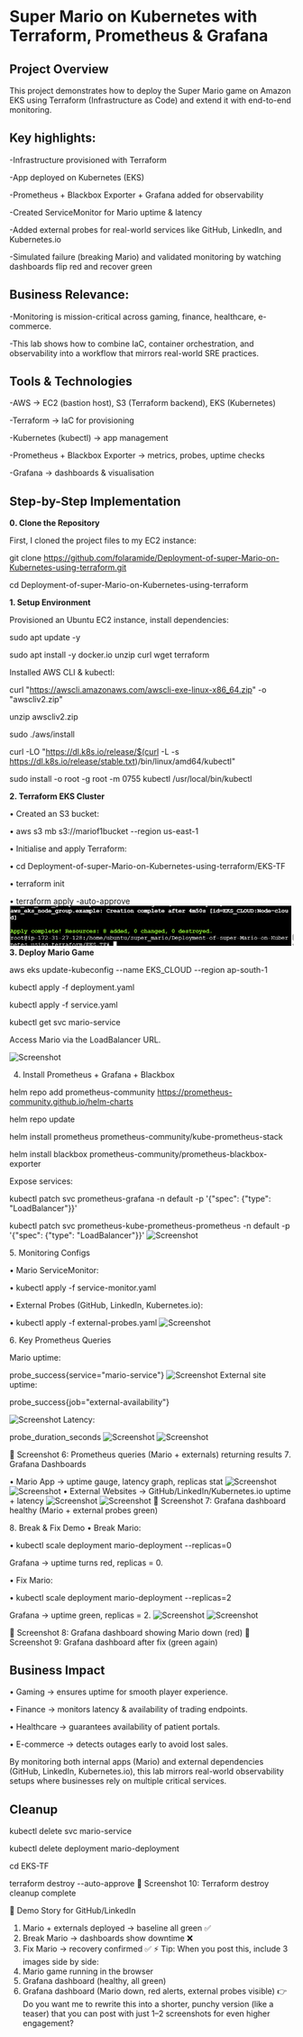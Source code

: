 # Super Mario on Kubernetes with Terraform, Prometheus & Grafana
## Project Overview
This project demonstrates how to deploy the Super Mario game on Amazon EKS using Terraform (Infrastructure as Code) and extend it with end-to-end monitoring.

## Key highlights:
-Infrastructure provisioned with Terraform

-App deployed on Kubernetes (EKS)

-Prometheus + Blackbox Exporter + Grafana added for observability

-Created ServiceMonitor for Mario uptime & latency

-Added external probes for real-world services like GitHub, LinkedIn, and Kubernetes.io

-Simulated failure (breaking Mario) and validated monitoring by watching dashboards flip red and recover green

## Business Relevance:
-Monitoring is mission-critical across gaming, finance, healthcare, e-commerce.

-This lab shows how to combine IaC, container orchestration, and observability into a workflow that mirrors real-world SRE practices.

## Tools & Technologies
-AWS → EC2 (bastion host), S3 (Terraform backend), EKS (Kubernetes)

-Terraform → IaC for provisioning

-Kubernetes (kubectl) → app management

-Prometheus + Blackbox Exporter → metrics, probes, uptime checks

-Grafana → dashboards & visualisation

## Step-by-Step Implementation
**0️. Clone the Repository**

First, I cloned the project files to my EC2 instance:

git clone https://github.com/folaramide/Deployment-of-super-Mario-on-Kubernetes-using-terraform.git

cd Deployment-of-super-Mario-on-Kubernetes-using-terraform

**1️. Setup Environment**

Provisioned an Ubuntu EC2 instance, install dependencies:

sudo apt update -y

sudo apt install -y docker.io unzip curl wget terraform

Installed AWS CLI & kubectl:

curl "https://awscli.amazonaws.com/awscli-exe-linux-x86_64.zip" -o "awscliv2.zip"

unzip awscliv2.zip

sudo ./aws/install

curl -LO "https://dl.k8s.io/release/$(curl -L -s https://dl.k8s.io/release/stable.txt)/bin/linux/amd64/kubectl"

sudo install -o root -g root -m 0755 kubectl /usr/local/bin/kubectl

**2️. Terraform EKS Cluster**

•	Created an S3 bucket:

•	aws s3 mb s3://mariof1bucket --region us-east-1

•	Initialise and apply Terraform:

•	cd Deployment-of-super-Mario-on-Kubernetes-using-terraform/EKS-TF

•	terraform init

•	terraform apply -auto-approve
![Screenshot](screenshots/terraform_apply_success.png)
**3️. Deploy Mario Game**

aws eks update-kubeconfig --name EKS_CLOUD --region ap-south-1

kubectl apply -f deployment.yaml

kubectl apply -f service.yaml

kubectl get svc mario-service

Access Mario via the LoadBalancer URL.

![Screenshot](screenshots/super_mario_running_in_browser)

4. Install Prometheus + Grafana + Blackbox

helm repo add prometheus-community https://prometheus-community.github.io/helm-charts

helm repo update

helm install prometheus prometheus-community/kube-prometheus-stack

helm install blackbox prometheus-community/prometheus-blackbox-exporter

Expose services:

kubectl patch svc prometheus-grafana -n default -p '{"spec": {"type": "LoadBalancer"}}'

kubectl patch svc prometheus-kube-prometheus-prometheus -n default -p '{"spec": {"type": "LoadBalancer"}}'
![Screenshot](screenshots/prometheus_grafana_IP)

5️. Monitoring Configs

•	Mario ServiceMonitor:

•	kubectl apply -f service-monitor.yaml

•	External Probes (GitHub, LinkedIn, Kubernetes.io):

•	kubectl apply -f external-probes.yaml
![Screenshot](screenshots/blackbox-and-external-probes)

6️. Key Prometheus Queries

Mario uptime:

probe_success{service="mario-service"}
![Screenshot](screenshots/prometheus_super_mario_uptime)
External site uptime:

probe_success{job="external-availability"}

![Screenshot](screenshots/prometheus_external_websites_uptime)
Latency:

probe_duration_seconds
![Screenshot](screenshots/prometheus_super_mario_latency)
![Screenshot](screenshots/external_websites_latency)

📸 Screenshot 6: Prometheus queries (Mario + externals) returning results
7️. Grafana Dashboards

•	Mario App → uptime gauge, latency graph, replicas stat
![Screenshot](screenshots/super-mario-grafana-uptime)
![Screenshot](screenshots/super-mario-grafana-latency)
•	External Websites → GitHub/LinkedIn/Kubernetes.io uptime + latency
![Screenshot](screenshots/external_websites_grafana_uptime)
![Screenshot](screenshots/external_websites_grafana_latency)
📸 Screenshot 7: Grafana dashboard healthy (Mario + external probes green)

8️. Break & Fix Demo
•	Break Mario:

•	kubectl scale deployment mario-deployment --replicas=0

Grafana → uptime turns red, replicas = 0.

•	Fix Mario:

•	kubectl scale deployment mario-deployment --replicas=2

Grafana → uptime green, replicas = 2.
![Screenshot](screenshots/prometheus-service-down)
![Screenshot](screenshots/grafana-service-down)

📸 Screenshot 8: Grafana dashboard showing Mario down (red)
📸 Screenshot 9: Grafana dashboard after fix (green again)

## Business Impact
•	Gaming → ensures uptime for smooth player experience.

•	Finance → monitors latency & availability of trading endpoints.

•	Healthcare → guarantees availability of patient portals.

•	E-commerce → detects outages early to avoid lost sales.

By monitoring both internal apps (Mario) and external dependencies (GitHub, LinkedIn, Kubernetes.io), this lab mirrors real-world observability setups where businesses rely on multiple critical services.

## Cleanup
kubectl delete svc mario-service

kubectl delete deployment mario-deployment

cd EKS-TF

terraform destroy --auto-approve
📸 Screenshot 10: Terraform destroy cleanup complete

📸 Demo Story for GitHub/LinkedIn
1.	Mario + externals deployed → baseline all green ✅
2.	Break Mario → dashboards show downtime ❌
3.	Fix Mario → recovery confirmed ✅
⚡ Tip: When you post this, include 3 images side by side:
1.	Mario game running in the browser
2.	Grafana dashboard (healthy, all green)
3.	Grafana dashboard (Mario down, red alerts, external probes visible)
👉 Do you want me to rewrite this into a shorter, punchy version (like a teaser) that you can post with just 1–2 screenshots for even higher engagement?


